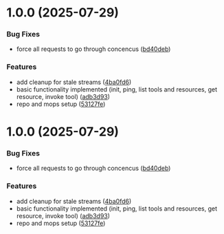# 1.0.0 (2025-07-29)


### Bug Fixes

* force all requests to go through concencus ([bd40deb](https://github.com/prometheus-protocol/motoko-sdk/commit/bd40deb92d9b5faf035dca28b2885b8a0aa5f724))


### Features

* add cleanup for stale streams ([4ba0fd6](https://github.com/prometheus-protocol/motoko-sdk/commit/4ba0fd63c0d1481d69c693f19b5f165b5990d3e3))
* basic functionality implemented (init, ping, list tools and resources, get resource, invoke tool) ([adb3d93](https://github.com/prometheus-protocol/motoko-sdk/commit/adb3d933c1abbf1d1c8a5d6872ea5f1d5681e32b))
* repo and mops setup ([53127fe](https://github.com/prometheus-protocol/motoko-sdk/commit/53127fe62ce1165c6efb6b117864661ba9b95ee9))

# 1.0.0 (2025-07-29)


### Bug Fixes

* force all requests to go through concencus ([bd40deb](https://github.com/prometheus-protocol/motoko-sdk/commit/bd40deb92d9b5faf035dca28b2885b8a0aa5f724))


### Features

* add cleanup for stale streams ([4ba0fd6](https://github.com/prometheus-protocol/motoko-sdk/commit/4ba0fd63c0d1481d69c693f19b5f165b5990d3e3))
* basic functionality implemented (init, ping, list tools and resources, get resource, invoke tool) ([adb3d93](https://github.com/prometheus-protocol/motoko-sdk/commit/adb3d933c1abbf1d1c8a5d6872ea5f1d5681e32b))
* repo and mops setup ([53127fe](https://github.com/prometheus-protocol/motoko-sdk/commit/53127fe62ce1165c6efb6b117864661ba9b95ee9))
